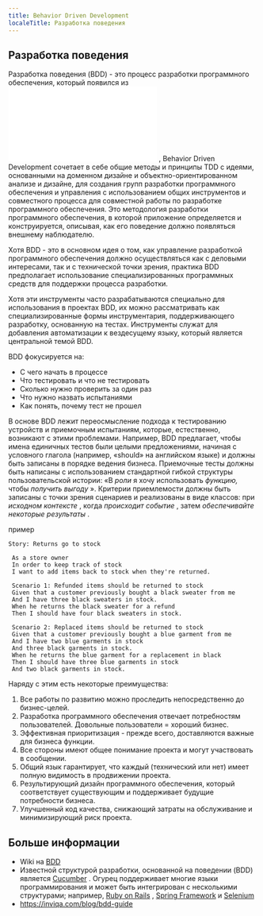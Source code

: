 ```yaml
---
title: Behavior Driven Development
localeTitle: Разработка поведения
---
```

## Разработка поведения

Разработка поведения (BDD) - это процесс разработки программного обеспечения, который появился из ![Разработка, управляемая тестированием (TDD)](../test-driven-development/index.md) , Behavior Driven Development сочетает в себе общие методы и принципы TDD с идеями, основанными на доменном дизайне и объектно-ориентированном анализе и дизайне, для создания групп разработки программного обеспечения и управления с использованием общих инструментов и совместного процесса для совместной работы по разработке программного обеспечения. Это методология разработки программного обеспечения, в которой приложение определяется и конструируется, описывая, как его поведение должно появляться внешнему наблюдателю.

Хотя BDD - это в основном идея о том, как управление разработкой программного обеспечения должно осуществляться как с деловыми интересами, так и с технической точки зрения, практика BDD предполагает использование специализированных программных средств для поддержки процесса разработки.

Хотя эти инструменты часто разрабатываются специально для использования в проектах BDD, их можно рассматривать как специализированные формы инструментария, поддерживающего разработку, основанную на тестах. Инструменты служат для добавления автоматизации к вездесущему языку, который является центральной темой BDD.

BDD фокусируется на:

*   С чего начать в процессе
*   Что тестировать и что не тестировать
*   Сколько нужно проверить за один раз
*   Что нужно назвать испытаниями
*   Как понять, почему тест не прошел

В основе BDD лежит переосмысление подхода к тестированию устройств и приемочным испытаниям, которые, естественно, возникают с этими проблемами. Например, BDD предлагает, чтобы имена единичных тестов были целыми предложениями, начиная с условного глагола (например, «should» на английском языке) и должны быть записаны в порядке ведения бизнеса. Приемочные тесты должны быть написаны с использованием стандартной гибкой структуры пользовательской истории: «В _роли_ я хочу использовать _функцию,_ чтобы _получить выгоду_ ». Критерии приемлемости должны быть записаны с точки зрения сценариев и реализованы в виде классов: при _исходном контексте_ , когда _происходит событие_ , затем _обеспечивайте некоторые результаты_ .

пример
```
Story: Returns go to stock 
 
 As a store owner 
 In order to keep track of stock 
 I want to add items back to stock when they're returned. 
 
 Scenario 1: Refunded items should be returned to stock 
 Given that a customer previously bought a black sweater from me 
 And I have three black sweaters in stock. 
 When he returns the black sweater for a refund 
 Then I should have four black sweaters in stock. 
 
 Scenario 2: Replaced items should be returned to stock 
 Given that a customer previously bought a blue garment from me 
 And I have two blue garments in stock 
 And three black garments in stock. 
 When he returns the blue garment for a replacement in black 
 Then I should have three blue garments in stock 
 And two black garments in stock. 
```

Наряду с этим есть некоторые преимущества:

1.  Все работы по развитию можно проследить непосредственно до бизнес-целей.
2.  Разработка программного обеспечения отвечает потребностям пользователей. Довольные пользователи = хороший бизнес.
3.  Эффективная приоритизация - прежде всего, доставляются важные для бизнеса функции.
4.  Все стороны имеют общее понимание проекта и могут участвовать в сообщении.
5.  Общий язык гарантирует, что каждый (технический или нет) имеет полную видимость в продвижении проекта.
6.  Результирующий дизайн программного обеспечения, который соответствует существующим и поддерживает будущие потребности бизнеса.
7.  Улучшенный код качества, снижающий затраты на обслуживание и минимизирующий риск проекта.

## Больше информации

*   Wiki на [BDD](https://en.wikipedia.org/wiki/Behavior-driven_development)
*   Известной структурой разработки, основанной на поведении (BDD) является [Cucumber](https://cucumber.io/) . Огурец поддерживает многие языки программирования и может быть интегрирован с несколькими структурами; например, [Ruby on Rails](http://rubyonrails.org/) , [Spring Framework](http://spring.io/) и [Selenium](http://www.seleniumhq.org/)
*   https://inviqa.com/blog/bdd-guide